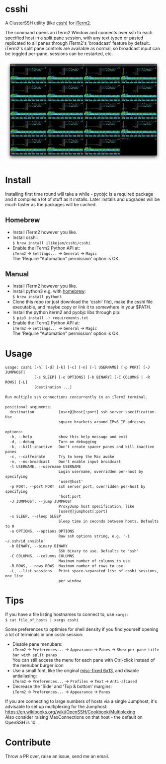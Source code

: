# csshi
A ClusterSSH utility (like [cssh](https://github.com/duncs/clusterssh)) for [iTerm2](https://iterm2.com/).

The command opens an iTerm2 Window and connects over ssh to each specified host in a [split pane](https://iterm2.com/features.html) session, with any text typed or pasted replicated to all panes through iTerm2's 'broadcast' feature by default. iTerm2's split pane controls are available as normal, so broadcast input can be toggled per-pane, sessions can be restarted, etc.

![Screenshot](screenshot.png "Screenshot")

# Install

Installing first time round will take a while - pyobjc is a required package and it compiles a lot of stuff as it installs. Later installs and upgrades will be much faster as the packages will be cached.

## Homebrew
* Install iTerm2 however you like.
* Install csshi:  
```$ brew install ilikejam/csshi/csshi```
* Enable the iTerm2 Python API at:  
`iTerm2` -> `Settings...` -> `General` -> `Magic`  
The 'Require "Automation" permission' option is OK.

## Manual
* Install iTerm2 however you like.
* Install python3 e.g. with [homebrew](https://brew.sh/):  
```$ brew install python3```
* Clone this repo (or just download the 'csshi' file), make the csshi file executable, and maybe copy or link it to somewhere in your $PATH.
* Install the python iterm2 and pyobjc libs through pip:  
```$ pip3 install -r requirements.txt```
* Enable the iTerm2 Python API at:  
`iTerm2` -> `Settings...` -> `General` -> `Magic`  
The 'Require "Automation" permission' option is OK.

# Usage  

```text
usage: csshi [-h] [-d] [-k] [-c] [-n] [-l USERNAME] [-p PORT] [-J JUMPHOST]
             [-s SLEEP] [-o OPTIONS] [-b BINARY] [-C COLUMNS | -R ROWS] [-L]
             [destination ...]

Run multiple ssh connections concurrently in an iTerm2 terminal.

positional arguments:
  destination           [user@]host[:port] ssh server specification. Use
                        square brackets around IPv6 IP adresses

options:
  -h, --help            show this help message and exit
  -d, --debug           Turn on debugging
  -k, --kill-inactive   Don't create spacer panes and kill inactive panes
  -c, --caffeinate      Try to keep the Mac awake
  -n, --no-broadcast    Don't enable input broadcast
  -l USERNAME, --username USERNAME
                        Login username, overridden per-host by specifying
                        'user@host'
  -p PORT, --port PORT  ssh server port, overridden per-host by specifying
                        'host:port
  -J JUMPHOST, --jump JUMPHOST
                        ProxyJump host specification, like
                        [user@]jumphost[:port]
  -s SLEEP, --sleep SLEEP
                        Sleep time in seconds between hosts. Defaults to 0
  -o OPTIONS, --options OPTIONS
                        Raw ssh options string, e.g. '-i ~/.ssh/id_ansible'
  -b BINARY, --binary BINARY
                        SSH binary to use. Defaults to 'ssh'
  -C COLUMNS, --columns COLUMNS
                        Maximum number of columns to use.
  -R ROWS, --rows ROWS  Maximum number of rows to use.
  -L, --list-sessions   Print space-separated list of csshi sessions, one line
                        per window
```

# Tips
If you have a file listing hostnames to connect to, use `xargs`:  
```$ cat file_of_hosts | xargs csshi```

Some preferences to optimise for shell density if you find yourself opening a lot of terminals in one csshi session:
* Disable pane menubars:  
`iTerm2` -> `Preferences...` -> `Appearance` -> `Panes` -> `Show per-pane title bar with split panes`  
You can still access the menu for each pane with Ctrl-click instead of the menubar burger icon
* Use a small font, like the original [misc-fixed 6x13](https://monkey.org/~marius/beautiful-fixed-width-fonts-for-osx.html), and disable antialiasing:  
`iTerm2` -> `Preferences...` -> `Profiles` -> `Text` -> `Anti-aliased`
* Decrease the 'Side' and 'Top & bottom' margins:  
`iTerm2` -> `Preferences...` -> `Appearance` -> `Panes`

If you are connecting to large numbers of hosts via a single Jumphost, it's advisable to set up multiplexing for the Jumphost:  
https://en.wikibooks.org/wiki/OpenSSH/Cookbook/Multiplexing  
Also consider raising MaxConnections on that host - the default on OpenSSH is 10.

# Contribute
Throw a PR over, raise an issue, send me an email.

